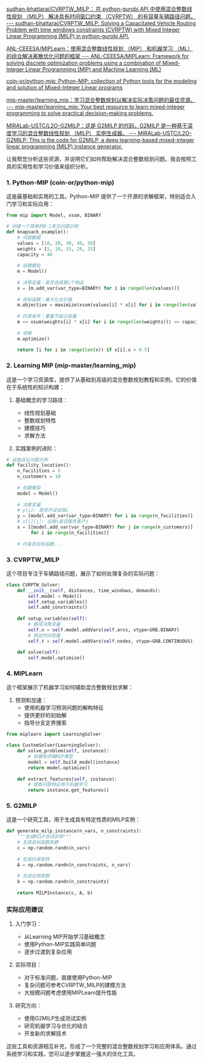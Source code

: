 [sudhan-bhattarai/CVRPTW_MILP： 在 python-gurobi API 中使用混合整数线性规划 （MILP） 解决具有时间窗口约束 （CVRPTW） 的有容量车辆路径问题。 --- sudhan-bhattarai/CVRPTW_MILP: Solving a Capacitated Vehicle Routing Problem with time windows constraints (CVRPTW) with Mixed Integer Linear Programming (MILP) in python-gurobi API.](https://github.com/sudhan-bhattarai/CVRPTW_MILP)

[ANL-CEEESA/MIPLearn：使用混合整数线性规划 （MIP） 和机器学习 （ML） 的组合解决离散优化问题的框架 --- ANL-CEEESA/MIPLearn: Framework for solving discrete optimization problems using a combination of Mixed-Integer Linear Programming (MIP) and Machine Learning (ML)](https://github.com/ANL-CEEESA/MIPLearn)

[coin-or/python-mip: Python-MIP: collection of Python tools for the modeling and solution of Mixed-Integer Linear programs](https://github.com/coin-or/python-mip)



[mip-master/learning_mip：学习混合整数规划以解决实际决策问题的最佳资源。 --- mip-master/learning_mip: Your best resource to learn mixed-integer programming to solve practical decision-making problems.](https://github.com/mip-master/learning_mip)


[MIRALab-USTC/L2O-G2MILP：这是 G2MILP 的代码，G2MILP 是一种基于深度学习的混合整数线性规划 （MILP） 实例生成器。 --- MIRALab-USTC/L2O-G2MILP: This is the code for G2MILP, a deep learning-based mixed-integer linear programming (MILP) instance generator.](https://github.com/MIRALab-USTC/L2O-G2MILP)


让我帮您分析这些资源，并说明它们如何帮助解决混合整数规划问题。我会按照工具的实用性和学习价值来组织分析。

### 1. Python-MIP (coin-or/python-mip)
这是最基础和实用的工具。Python-MIP 提供了一个开源的求解框架，特别适合入门学习和实际应用：

```python
from mip import Model, xsum, BINARY

# 创建一个简单的0-1背包问题示例
def knapsack_example():
    # 问题数据
    values = [10, 20, 30, 40, 50]
    weights = [5, 10, 15, 20, 25]
    capacity = 40
    
    # 创建模型
    m = Model()
    
    # 决策变量：是否选择第i个物品
    x = [m.add_var(var_type=BINARY) for i in range(len(values))]
    
    # 目标函数：最大化总价值
    m.objective = maximize(xsum(values[i] * x[i] for i in range(len(values))))
    
    # 约束条件：重量不超过容量
    m += xsum(weights[i] * x[i] for i in range(len(weights))) <= capacity
    
    # 求解
    m.optimize()
    
    return [i for i in range(len(x)) if x[i].x > 0.5]
```

### 2. Learning MIP (mip-master/learning_mip)
这是一个学习资源库，提供了从基础到高级的混合整数规划教程和实例。它的价值在于系统性的知识构建：

1. 基础概念的学习路径：
   - 线性规划基础
   - 整数规划特性
   - 建模技巧
   - 求解方法

2. 实践案例的进阶：
```python
# 设施选址问题示例
def facility_location():
    n_facilities = 5
    n_customers = 10
    
    # 创建模型
    model = Model()
    
    # 决策变量
    # y[i]: 是否开设设施i
    y = [model.add_var(var_type=BINARY) for i in range(n_facilities)]
    # x[i][j]: 设施i是否服务客户j
    x = [[model.add_var(var_type=BINARY) for j in range(n_customers)]
         for i in range(n_facilities)]
    
    # 约束和目标函数...
```

### 3. CVRPTW_MILP
这个项目专注于车辆路径问题，展示了如何处理复杂的实际问题：

```python
class CVRPTW_Solver:
    def __init__(self, distances, time_windows, demands):
        self.model = Model()
        self.setup_variables()
        self.add_constraints()
        
    def setup_variables(self):
        # 路径决策变量
        self.x = self.model.addVars(self.arcs, vtype=GRB.BINARY)
        # 到达时间变量
        self.t = self.model.addVars(self.nodes, vtype=GRB.CONTINUOUS)
        
    def solve(self):
        self.model.optimize()
```

### 4. MIPLearn
这个框架展示了机器学习如何辅助混合整数规划求解：

1. 预测和加速：
   - 使用机器学习预测问题的解构特征
   - 提供更好的初始解
   - 指导分支定界搜索

```python
from miplearn import LearningSolver

class CustomSolver(LearningSolver):
    def solve_problem(self, instance):
        # 构建和求解MIP模型
        model = self.build_model(instance)
        return model.optimize()
        
    def extract_features(self, instance):
        # 提取问题特征用于机器学习
        return instance.get_features()
```

### 5. G2MILP
这是一个研究工具，用于生成具有特定性质的MILP实例：

```python
def generate_milp_instance(n_vars, n_constraints):
    """生成MILP测试实例"""
    # 生成目标函数系数
    c = np.random.randn(n_vars)
    
    # 生成约束矩阵
    A = np.random.randn(n_constraints, n_vars)
    
    # 生成右侧常数
    b = np.random.randn(n_constraints)
    
    return MILPInstance(c, A, b)
```

### 实际应用建议

1. 入门学习：
   - 从Learning MIP开始学习基础概念
   - 使用Python-MIP实践简单问题
   - 逐步过渡到复杂应用

2. 实际项目：
   - 对于标准问题，直接使用Python-MIP
   - 复杂问题可参考CVRPTW_MILP的建模方法
   - 大规模问题考虑使用MIPLearn提升性能

3. 研究方向：
   - 使用G2MILP生成测试实例
   - 研究机器学习与优化的结合
   - 开发新的求解技术

这些工具和资源相互补充，形成了一个完整的混合整数规划学习和应用体系。通过系统学习和实践，您可以逐步掌握这一强大的优化工具。